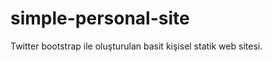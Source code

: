 simple-personal-site
====================

Twitter bootstrap ile oluşturulan basit kişisel statik web sitesi.
